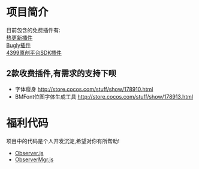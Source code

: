 # 项目简介
目前包含的免费插件有:  
[热更新插件](packages/hot-update-tools/README.md)  
[Bugly插件](packages/plugin-bugly/README.md)   
[4399原创平台SDK插件](packages/plugin-4399-web-js-sdk/README.md)

## 2款收费插件,有需求的支持下呗
- 字体瘦身
    http://store.cocos.com/stuff/show/178910.html
- BMFont位图字体生成工具
    http://store.cocos.com/stuff/show/178913.html
    
# 福利代码
项目中的代码是个人开发沉淀,希望对你有所帮助!     
- [Observer.js](assets/core/Observer.js)
- [ObserverMgr.js](assets/core/ObserverMgr.js)    